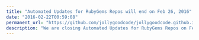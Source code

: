 ```yaml
---
title: "Automated Updates for RubyGems Repos will end on Feb 26, 2016"
date: "2016-02-22T00:59:08"
permanent_url: "https://github.com/jollygoodcode/jollygoodcode.github.io/issues/17"
description: "We are closing Automated Updates for RubyGems Repos on Feb 26, 2016"
---
```


